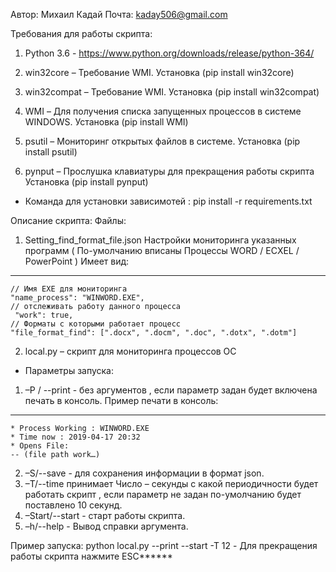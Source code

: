Автор: Михаил Кадай 
Почта: kaday506@gmail.com

Требования для работы скрипта: 
1)	Python 3.6 -  https://www.python.org/downloads/release/python-364/ 

2) win32core – Требование WMI.
Установка (pip install win32core)
 
3)  win32compat – Требование WMI.
Установка (pip install win32compat)

4)  WMI – Для получения списка запущенных процессов в системе WINDOWS.
Установка (pip install WMI) 

5) psutil – Мониторинг открытых файлов в системе.
Установка (pip install psutil)

6) pynput – Прослушка клавиатуры для прекращения работы скрипта 
Установка (pip install pynput)

* Команда для установки зависимотей :
pip install -r requirements.txt

Описание скрипта: 
Файлы: 
1) Setting_find_format_file.json Настройки мониторинга указанных программ ( По-умолчанию вписаны Процессы WORD / ECXEL / PowerPoint )
Имеет вид:
***
    // Имя ЕХЕ для мониторинга
    "name_process": "WINWORD.EXE", 
    // отслеживать работу данного процесса
     "work": true,
    // Форматы с которыми работает процесс 
    "file_format_find": [".docx", ".docm", ".doc", ".dotx", ".dotm"] 

2) local.py – скрипт для мониторинга процессов ОС 
- Параметры запуска: 
1. –P / --print  - без аргументов , если параметр задан будет включена печать в консоль.
Пример печати в консоль:
*** 
    * Process Working : WINWORD.EXE
    * Time now : 2019-04-17 20:32
    * Opens File: 
    -- (file path work…)

2. –S/--save  - для сохранения информации в формат json.
3. –T/--time принимает Число – секунды с какой периодичности будет работать скрипт , если параметр не задан по-умолчанию будет поставлено 10 секунд.
4. –Start/--start  - старт работы скрипта. 
5. –h/--help  - Вывод справки аргумента. 


Пример запуска: 
python local.py --print --start -T 12
    - Для прекращения работы скрипта нажмите ESC******
